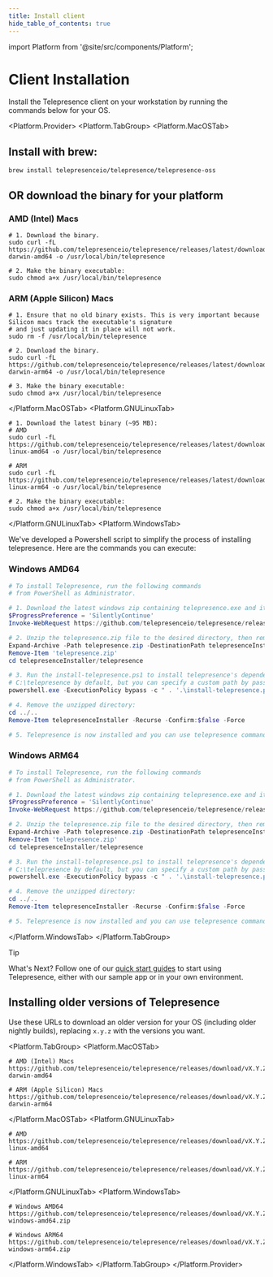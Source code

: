 ```yaml
---
title: Install client
hide_table_of_contents: true
---
```



import Platform from '@site/src/components/Platform';

# Client Installation

Install the Telepresence client on your workstation by running the commands below for your OS.

<Platform.Provider>
<Platform.TabGroup>
<Platform.MacOSTab>

## Install with brew:
```shell
brew install telepresenceio/telepresence/telepresence-oss
```

## OR download the binary for your platform

### AMD (Intel) Macs

```shell
# 1. Download the binary.
sudo curl -fL https://github.com/telepresenceio/telepresence/releases/latest/download/telepresence-darwin-amd64 -o /usr/local/bin/telepresence

# 2. Make the binary executable:
sudo chmod a+x /usr/local/bin/telepresence
```

### ARM (Apple Silicon) Macs

```shell
# 1. Ensure that no old binary exists. This is very important because Silicon macs track the executable's signature
# and just updating it in place will not work.
sudo rm -f /usr/local/bin/telepresence

# 2. Download the binary.
sudo curl -fL https://github.com/telepresenceio/telepresence/releases/latest/download/telepresence-darwin-arm64 -o /usr/local/bin/telepresence

# 3. Make the binary executable:
sudo chmod a+x /usr/local/bin/telepresence
```

</Platform.MacOSTab>
<Platform.GNULinuxTab>

```shell
# 1. Download the latest binary (~95 MB):
# AMD
sudo curl -fL https://github.com/telepresenceio/telepresence/releases/latest/download/telepresence-linux-amd64 -o /usr/local/bin/telepresence

# ARM
sudo curl -fL https://github.com/telepresenceio/telepresence/releases/latest/download/telepresence-linux-arm64 -o /usr/local/bin/telepresence

# 2. Make the binary executable:
sudo chmod a+x /usr/local/bin/telepresence
```

</Platform.GNULinuxTab>
<Platform.WindowsTab>

We've developed a Powershell script to simplify the process of installing telepresence. Here are the commands you can execute:

### Windows AMD64

```powershell
# To install Telepresence, run the following commands
# from PowerShell as Administrator.

# 1. Download the latest windows zip containing telepresence.exe and its dependencies (~60 MB):
$ProgressPreference = 'SilentlyContinue'
Invoke-WebRequest https://github.com/telepresenceio/telepresence/releases/latest/download/telepresence-windows-amd64.zip -OutFile telepresence.zip

# 2. Unzip the telepresence.zip file to the desired directory, then remove the zip file:
Expand-Archive -Path telepresence.zip -DestinationPath telepresenceInstaller/telepresence
Remove-Item 'telepresence.zip'
cd telepresenceInstaller/telepresence

# 3. Run the install-telepresence.ps1 to install telepresence's dependencies. It will install telepresence to
# C:\telepresence by default, but you can specify a custom path by passing in -Path C:\my\custom\path
powershell.exe -ExecutionPolicy bypass -c " . '.\install-telepresence.ps1';"

# 4. Remove the unzipped directory:
cd ../..
Remove-Item telepresenceInstaller -Recurse -Confirm:$false -Force

# 5. Telepresence is now installed and you can use telepresence commands in PowerShell.
```

### Windows ARM64

```powershell
# To install Telepresence, run the following commands
# from PowerShell as Administrator.

# 1. Download the latest windows zip containing telepresence.exe and its dependencies (~60 MB):
$ProgressPreference = 'SilentlyContinue'
Invoke-WebRequest https://github.com/telepresenceio/telepresence/releases/latest/download/telepresence-windows-arm64.zip -OutFile telepresence.zip

# 2. Unzip the telepresence.zip file to the desired directory, then remove the zip file:
Expand-Archive -Path telepresence.zip -DestinationPath telepresenceInstaller/telepresence
Remove-Item 'telepresence.zip'
cd telepresenceInstaller/telepresence

# 3. Run the install-telepresence.ps1 to install telepresence's dependencies. It will install telepresence to
# C:\telepresence by default, but you can specify a custom path by passing in -Path C:\my\custom\path
powershell.exe -ExecutionPolicy bypass -c " . '.\install-telepresence.ps1';"

# 4. Remove the unzipped directory:
cd ../..
Remove-Item telepresenceInstaller -Recurse -Confirm:$false -Force

# 5. Telepresence is now installed and you can use telepresence commands in PowerShell.
```

</Platform.WindowsTab>
</Platform.TabGroup>

> [!TIP]
> What's Next?
> Follow one of our [quick start guides](../quick-start.md) to start using Telepresence, either with our sample app or in your own environment.

## Installing older versions of Telepresence

Use these URLs to download an older version for your OS (including older nightly builds), replacing `x.y.z` with the versions you want.

<Platform.TabGroup>
<Platform.MacOSTab>

```shell
# AMD (Intel) Macs
https://github.com/telepresenceio/telepresence/releases/download/vX.Y.Z/telepresence-darwin-amd64

# ARM (Apple Silicon) Macs
https://github.com/telepresenceio/telepresence/releases/download/vX.Y.Z/telepresence-darwin-arm64
```

</Platform.MacOSTab>
<Platform.GNULinuxTab>

```
# AMD
https://github.com/telepresenceio/telepresence/releases/download/vX.Y.Z/telepresence-linux-amd64

# ARM
https://github.com/telepresenceio/telepresence/releases/download/vX.Y.Z/telepresence-linux-arm64
```

</Platform.GNULinuxTab>
<Platform.WindowsTab>

```
# Windows AMD64
https://github.com/telepresenceio/telepresence/releases/download/vX.Y.Z/telepresence-windows-amd64.zip

# Windows ARM64
https://github.com/telepresenceio/telepresence/releases/download/vX.Y.Z/telepresence-windows-arm64.zip
```

</Platform.WindowsTab>
</Platform.TabGroup>
</Platform.Provider>
